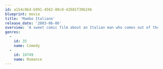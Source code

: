 ```yaml
---
id: a154c0bd-b991-4562-80c8-42681f39624b
blueprint: movie
title: 'Mambo Italiano'
release_date: '2003-06-06'
overview: 'A sweet comic film about an Italian man who comes out of the closet and the affect it has on his life and his crazy family. A family movie about the stereotypes of homosexuals and Italians – called by critics "the gay" My Big Fat Greek Wedding.'
genres:
  -
    id: 35
    name: Comedy
  -
    id: 10749
    name: Romance
---
```

